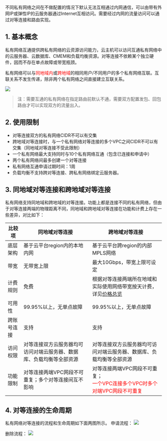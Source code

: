不同私有网络之间在不做配置的情况下默认无法互相通过内网通信，可以由带有外网IP或弹性IP的云服务器通过Internet互相访问。需要经过内网的流量访问可以通过对等连接和路由实现。

## 1. 基本概念
私有网络互通提供跨私有网络的云资源访问能力，云主机可以访问互通私有网络中的云服务器、云数据库、CMEM和负载均衡资源。对等连接不依赖某个独立硬件，因而不存在单点故障或带宽瓶颈。

私有网络可以与<font color="red">同地域内</font>或<font color="red">跨地域</font>的相同用户/不同用户的多个私有网络互联。互联关系不发生传递，除非两个私有网络之间直接建立互联关系。

![](http://imgcache.tcecqpoc.fsphere.cn/image/mccdn.qcloud.com/img5695f223723bd.png)

>注：需要互通的私有网络在指定路由前默认不通，需要双方配置发包、回包路由才可以实现双方的流量出入。

## 2. 使用限制
- 对等连接双方的私有网络CIDR不可以有交集
- 跨地域对等连接时，与一个私有网络对等连接的多个VPC之间CIDR不可以有交集（同地域对等连接不受此限制）
- 一个私有网络最大支持同时与10个私有网络互通（包含已连接和申请中）
- 两个私有网络间最多创建一个对等连接
- 私有网络互通申请过期时间：1周
- 负载均衡不支持跨对等连接、跨私有网络绑定云服务器。

## 3. 同地域对等连接和跨地域对等连接
私有网络支持同地域和跨地域的对等连接。功能上都是连接不同的私有网络，但由于对等连接两端的物理距离不同，同地域和跨地域对等连接在功能和计费上存在一些差异，对比如下：

| 比较项 | 同地域对等连接 | 跨地域对等连接 |
|---------|---------|---------|
| 底层架构 | 基于云平台region内的本地内网 | 基于云平台跨region的内部MPLS网络 |
| 带宽 | 无带宽上限 | 	最大10Gbps，带宽上限可设定 |
| 计费规则 | 	免费 | 	根据对等连接两端所在地域和实际使用网络带宽按天计费，详见[价格总览](http://tcecqpoc.fsphere.cn/doc/product/215/%E4%BB%B7%E6%A0%BC%E6%80%BB%E8%A7%88) |	
| 可用性 | 99.95%以上，无单点故障 | 	99.95%以上，无单点故障 |	
| 跨账号连接 | 支持 | 支持 |	
| 访问权限 | 对等连接双方云服务器均可访问对端云服务器、数据库、负载均衡等全部资源 | 对等连接双方云服务器均可访问对端云服务器、数据库、负载均衡等全部资源 |	
| 功能限制 |对等连接两端VPC网段不可重复；多个对等连接间互不影响 | 对等连接两端VPC网段不可重复；<br><font color="red">一个VPC连接多个VPC时多个对端VPC网段不可重复</font> |	

## 4. 对等连接的生命周期
私有网络对等连接的流程和生命周期如下面两图所示。
申请流程：
![](http://imgcache.tcecqpoc.fsphere.cn/image/mccdn.qcloud.com/img5695f31b9c668.png)

删除流程：
![](http://imgcache.tcecqpoc.fsphere.cn/image/mccdn.qcloud.com/img5695f33e85c6c.png)
